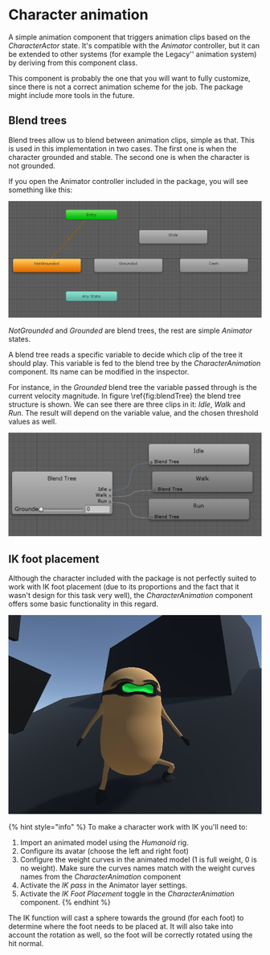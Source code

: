 # Character animation

A simple animation component that triggers animation clips based on the _CharacterActor_ state. It's compatible with the _Animator_ controller, but it can be extended to other systems \(for example the Legacy'' animation system\) by deriving from this component class.

This component is probably the one that you will want to fully customize, since there is not a correct animation scheme for the job. The package might include more tools in the future.

## Blend trees

Blend trees allow us to blend between animation clips, simple as that. This is used in this implementation in two cases. The first one is when the character grounded and stable. The second one is when the character is not grounded.

If you open the Animator controller included in the package, you will see something like this:

![Character animator controller \(base layer\).](../../.gitbook/assets/animator.PNG)

_NotGrounded_ and _Grounded_ are blend trees, the rest are simple _Animator_ states.

A blend tree reads a specific variable to decide which clip of the tree it should play. This variable is fed to the blend tree by the _CharacterAnimation_ component. Its name can be modified in the inspector.

For instance, in the _Grounded_ blend tree the variable passed through is the current velocity magnitude. In figure \ref{fig:blendTree} the blend tree structure is shown. We can see there are three clips in it: _Idle_, _Walk_ and _Run_. The result will depend on the variable value, and the chosen threshold values as well.

![Grounded Animator state blend tree.](../../.gitbook/assets/blendtree.PNG)

## IK foot placement

Although the character included with the package is not perfectly suited to work with IK foot placement \(due to its proportions and the fact that it wasn't design for this task very well\), the _CharacterAnimation_ component offers some basic functionality in this regard.

![The demo character using IK foot placement.](../../.gitbook/assets/ik.png)

{% hint style="info" %}
To make a character work with IK you'll need to:

1. Import an animated model using the _Humanoid_ rig.
2. Configure its avatar \(choose the left and right foot\)
3. Configure the weight curves in the animated model \(1 is full weight, 0 is no weight\). Make sure the curves names match with the weight curves names from the _CharacterAnimation_ component
4. Activate the _IK pass_ in the Animator layer settings.
5. Activate the _IK Foot Placement_ toggle in the _CharacterAnimation_ component.
{% endhint %}

The IK function will cast a sphere towards the ground \(for each foot\) to determine where the foot needs to be placed at. It will also take into account the rotation as well, so the foot will be correctly rotated using the hit normal.

